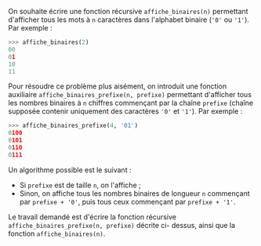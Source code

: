 On souhaite écrire une fonction récursive `affiche_binaires(n)` permettant
d'afficher tous les mots à `n` caractères dans l'alphabet binaire (`'0'` ou `'1'`). 
Par exemple :

```python
>>> affiche_binaires(2)
00
01
10
11
```

Pour résoudre ce problème plus aisément, on introduit une fonction auxiliaire
`affiche_binaires_prefixe(n, prefixe)` permettant d'afficher tous les nombres
binaires à `n` chiffres commençant par la chaîne `prefixe` (chaîne supposée
contenir uniquement des caractères `'0'` et `'1'`). Par exemple :

```python
>>> affiche_binaires_prefixe(4, '01')
0100
0101
0110
0111
```

Un algorithme possible est le suivant :

- Si `prefixe` est de taille `n`, on l'affiche ;
- Sinon, on affiche tous les nombres binaires de longueur `n` 
  commençant par `prefixe + '0'`, puis tous ceux commençant par 
  `prefixe + '1'`.

Le travail demandé est d'écrire la fonction récursive 
`affiche_binaires_prefixe(n, prefixe)` décrite ci- dessus, ainsi 
que la fonction `affiche_binaires(n)`.


